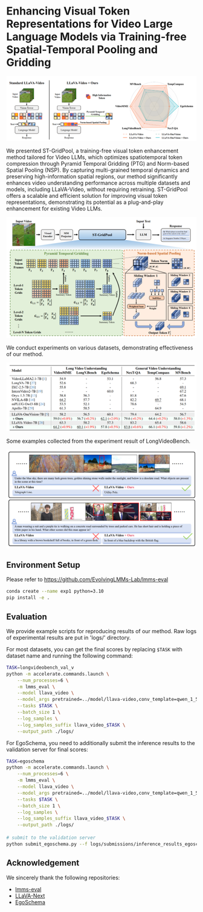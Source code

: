 # Enhancing Visual Token Representations for Video Large Language Models via Training-free Spatial-Temporal Pooling and Gridding

![abstract](figs\abstract.png)

We presented ST-GridPool, a training-free visual token enhancement method tailored for Video LLMs, which optimizes spatiotemporal token compression through Pyramid Temporal Gridding (PTG) and Norm-based Spatial Pooling (NSP). By capturing multi-grained temporal dynamics and preserving high-information spatial regions, our method significantly enhances video understanding performance across multiple datasets and models, including LLaVA-Video, without requiring retraining. ST-GridPool offers a scalable and efficient solution for improving visual token representations, demonstrating its potential as a plug-and-play enhancement for existing Video LLMs. 

![method](figs\method.png)

We conduct experiments on various datasets, demonstrating effectiveness of our method.

![results](figs\results.png)

Some examples collected from the experiment result of LongVideoBench.  

![example](figs\example.png)


## Environment Setup

Please refer to https://github.com/EvolvingLMMs-Lab/lmms-eval

```bash
conda create --name exp1 python=3.10
pip install -e .
```

## Evaluation

We provide example scripts for reproducing results of our method. Raw logs of experimental results are put in 'logs/' directory.

For most datasets, you can get the final scores by replacing `$TASK` with dataset name and running the following command:

```bash
TASK=longvideobench_val_v
python -m accelerate.commands.launch \
    --num_processes=6 \
    -m lmms_eval \
    --model llava_video \
    --model_args pretrained=../model/llava-video,conv_template=qwen_1_5,model_name=llava_qwen,max_frames_num=64\
    --tasks $TASK \
    --batch_size 1 \
    --log_samples \
    --log_samples_suffix llava_video_$TASK \
    --output_path ./logs/
```

For EgoSchema, you need to additionally submit the inference results to the validation server for final scores:
```bash
TASK=egoschema
python -m accelerate.commands.launch \
    --num_processes=6 \
    -m lmms_eval \
    --model llava_video \
    --model_args pretrained=../model/llava-video,conv_template=qwen_1_5,model_name=llava_qwen,max_frames_num=64\
    --tasks $TASK \
    --batch_size 1 \
    --log_samples \
    --log_samples_suffix llava_video_$TASK \
    --output_path ./logs/

# submit to the validation server
python submit_egoschema.py --f logs/submissions/inference_results_egoschema_MC_xxx.json
```

## Acknowledgement
We sincerely thank the following repositories:
- [lmms-eval](https://github.com/EvolvingLMMs-Lab/lmms-eval)
- [LLaVA-Next](https://github.com/LLaVA-VL/LLaVA-NeXT)
- [EgoSchema](https://github.com/egoschema/egoschema)
